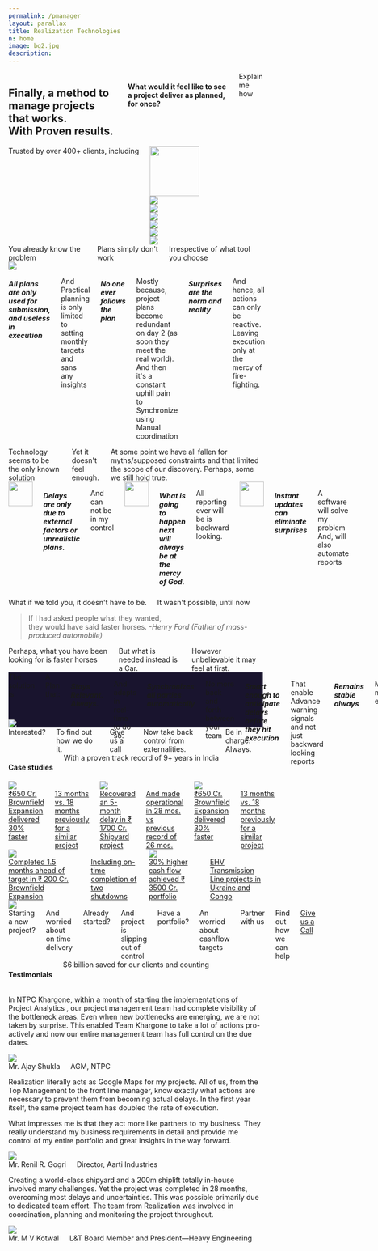 ```yaml
---
permalink: /pmanager
layout: parallax
title: Realization Technologies
n: home 
image: bg2.jpg
description: 
---
```

<div class="row">
	<div class="small-12 columns text-center b-ws-bottom">
		<h2 class="wc bold serif">Finally, a method to manage projects that works.<br>With Proven results.</h2>
		<h4 class="wcolor">What would it feel like to see a project deliver as planned, for once?</h4>
		<div class="b-ws-top">
			<a class="button success">Explain me how</a>
		</div>
	</div>
</div>
<div class="wbg">
	<div class="row">	
		<div class="small-12 columns b-ws-top m-ws-bottom text-center">
			<div class="scolor2 s-ws-bottom">Trusted by over 400+ clients, including</div>
      <div class="row">
      	<div class="small-2 columns text-center">
      		<img src="{{site.url}}/assets/img/logos/usaf.png" class="gs hv" style="height:98px;">
      	</div>
      	<div class="small-2 columns">
      		<img src="{{site.url}}/assets/img/logos/tatasteel.png" class="gs hv m-ws-top-p xs-ws-top">
      	</div>
      	<div class="small-1 columns">
      		<img src="{{site.url}}/assets/img/logos/lt.png" class="gs hv s-ws-top">
      	</div>
      	<div class="small-2 columns">
      		<img src="{{site.url}}/assets/img/logos/boeing.png" class="gs hv">
      	</div>
      	<div class="small-2 columns">
      		<img src="{{site.url}}/assets/img/logos/ntpc.png" class="gs hv">
      	</div>
      	<div class="small-2 columns">
      		<img src="{{site.url}}/assets/img/logos/aarti.png" class="gs hv xs-ws-top">
      	</div>
      	<div class="small-1 columns">
      		<img src="{{site.url}}/assets/img/logos/nasa.png" class="gs hv s-ws-top">
      	</div>
      </div>
    </div>
	</div>
</div>
<div class="wbg b-ws-top-p m-ws-bottom-p">
	<div class="row">
		<div class="small-12 columns text-center b-ws-bottom">
			<div class="scolor f-1-25x s-ws-top">You already know the problem</div>
			<div class="serif bold bkc f-2x nm">Plans simply don't work</div>
			<div class="scolor f-1-25x b-ws-bottom">Irrespective of what tool you choose</div>
		</div>
	</div>
	<div class="row">
		<div class="small-5 columns">
			<!-- <img src="https://images.unsplash.com/photo-1495249346844-83e18c90a511?ixlib=rb-1.2.1&ixid=eyJhcHBfaWQiOjEyMDd9&auto=format&fit=crop&w=967&q=80"> -->
			<img src="https://us.123rf.com/450wm/denisovd/denisovd1203/denisovd120301531/12704439-viejo-mapa-del-tesoro-aisladas-sobre-un-fondo-blanco.jpg?ver=6">
		</div>
		<div class="small-7 columns">
			<h5 class="bold bkc f-1-5x nm">All plans are only used for submission, and useless in execution</h5>
			<p class="f-1-25x">And Practical planning is only limited to setting monthly targets and sans any insights</p>
			<h5 class="bold bkc f-1-5x nm">No one ever follows the plan</h5>
			<p class="f-1-25x">Mostly because, project plans become redundant on day 2 (as soon they meet the real world). And then it's a constant uphill pain to
			Synchronize using Manual coordination</p>
			<h5 class="bold bkc f-1-5x nm">Surprises are the norm and reality</h5>
			<p class="f-1-25x">And hence, all actions can only be reactive. Leaving execution only at the mercy of fire-fighting.</p>
		</div>
	</div>
</div>
<div class="lgbg m-ws-top-p">
	<div class="row">
		<div class="small-8 small-centered columns text-center b-ws-top">
			<div class="serif bold scolor f-1-5x">Technology seems to be the only known solution</div><div class="bkc serif bold f-2x">Yet it doesn't feel enough.</div>
			<div class="scolor f-1-25x s-ws-top m-ws-bottom">At some point we have all fallen for myths/supposed constraints and that limited the scope of our discovery. Perhaps, some we still hold true.</div>
	</div>
	<div class="row text-center">
		<div class="small-10 columns small-centered m-ws-bottom">
			<div class="small-4 columns">
				<img src="https://image.flaticon.com/icons/svg/487/487961.svg" width="48px">
				<h5 class="bold bkc s-ws-top">Delays are only due to external factors or unrealistic plans. </h5>
				<p>And can not be in my control</p>	
			</div>
			<div class="small-4 columns">
				<img src="https://image.flaticon.com/icons/svg/263/263323.svg" width="48px">
				<h5 class="bold bkc s-ws-top">What is going to happen next will always be at the mercy of God.</h5>
				<p>All reporting ever will be is backward looking. </p>
			</div>
			<div class="small-4 columns">
				<img src="https://image.flaticon.com/icons/svg/1329/1329948.svg" width="48px">
				<h5 class="bold bkc s-ws-top">Instant updates can eliminate surprises</h5>
				<p>A software will solve my problem And, will also automate reports
				</p>
			</div>
		</div>
	</div>
	</div>
</div>
<div class="wbg">
	<div class="row">
		<div class="small-10 small-centered columns text-center b-ws-top">
			<div class="scolor f-1-25x">What if we told you, it doesn't have to be.</div>
			<div class="bkc f-1-5x">It wasn't possible, until now</div>
		</div>
		<div class="small-6 small-centered columns text-center">
			<blockquote class="f-1-5x b-ws-top b-ws-bottom bkc">If I had asked people what they wanted,<br> they would have said faster horses.	
			<cite>-Henry Ford (Father of mass-produced automobile)</cite></blockquote>
		</div>
		<div class="small-10 small-centered columns text-center b-ws-bottom b-ws-bottom-p">
			<div class="f-1-5x bkc">Perhaps, what you have been looking for is faster horses</div>
			<div class="f-1-5x bold bkc">But what is needed instead is a Car. </div>
			<div class="scolor f-1-5x">However unbelievable it may feel at first.</div>
		</div>
	</div>
</div>
<div class="b-ws-top-p" style="background: #19142e">
	<!-- <div class="row">
		<div class="small-12 columns b-ws-top"> -->
			<!-- <div class="scolor f-1-25x s-ws-top">The solution is a plan that</div> -->
			<!-- <div class="serif bold bkc f-2x m-ws-bottom">stays stable and relevant. Always</div> -->
		<!-- </div>
	</div> -->
	<div class="row">
		<div class="small-10 small-centered columns b-ws-bottom-p">
			<div class="row">
				<div class="small-8 columns">
					<div class="wcolor">The solution is </div>
					<div class="wc f-1-25x bold s-ws-bottom">A Plan that:</div>
					<h5 class="wc nm f-1-5x bold">Stays Relevant. Always.</h5>
					<p class="wcolor f-1-25x">And adapts in real-time to do so.</p>
					<h5 class="wc f-1-5x bold nm">Synchronizes all parties automatically</h5>
					<p class="wcolor f-1-25x">No more back and forth between your team</p>
					<h5 class="wc nm f-1-5x bold">Smart enough to anticipate delays before they hit execution</h5>
					 <p class="wcolor f-1-25x">That enable Advance warning signals and not just backward looking reports</p>
					<h5 class="wc nm f-1-5x bold">Remains stable always</h5>
					 <p class="wcolor f-1-25x">Minimal maintenance efforts</p>
					<h5 class="wc f-1-5x bold">Automatically leverages instant updates</h5>
				</div>
				<div class="small-4 columns" style="margin-top:-7.5em;">
					<img src="https://cdn.dribbble.com/users/230178/screenshots/3814971/attachments/862068/022-night-mode.png">
				</div>
			</div>
		</div>
	</div>
</div>
<div class="wbg">
	<div class="row">
		<div class="small-12 text-center columns b-ws-top b-ws-bottom">
			<div class="f-1-5x bold bkc">Interested?</div> 
			<div class="f-1-25x s-ws-bottom">To find out how we do it.</div>
			<a class="button">Give us a call</a>
			<div class="s-ws-top f-1-25x">Now take back control from externalities.</div>
			<div class="f-1-5x s-ws-top bkc">Be in charge. Always.</div>
		</div>
	</div>
</div>
<div class="lgbg">
	<div class="row">
		<div class="small-12 columns text-center b-ws-top m-ws-bottom">
		<h4 class="bkc nm">Case studies</h4>
		<div class="scolor">With a proven track record of 9+ years in India</div>
		</div>
		<div class="small-6 columns b-ws-bottom">
			<a href="#">
				<div class="callout">
					<div class="row">
						<div class="small-3 columns">
							<img src="https://encrypted-tbn0.gstatic.com/images?q=tbn:ANd9GcSZyeloEykjwtDX9XgONBWJ8bruhdcass77XCRaFbxNBnHwxxJlqA">
						</div>
						<div class="small-8 columns np">
							<div class="bold bkc">₹650 Cr. Brownfield Expansion delivered 30% faster</div>
							<div class="scolor s">13 months vs. 18 months previously for a similar project</div>
						</div>
						<div class="small-1 columns s-ws-top">
							<i class="icon-right-open f-1-5x scolor3"></i>
						</div>
					</div>
				</div>
			</a>
			<a href="#">
				<div class="callout">
					<div class="row">
						<div class="small-3 columns">
							<img src="https://assets-news-bcdn.dailyhunt.in/cmd/resize/400x400_60/fetchdata13/images/9e/ed/39/9eed397b8bdb8f98b2f7d977fcda09b0.jpg">
						</div>
						<div class="small-8 columns np">
							<div class="bold bkc">Recovered an 5-month delay in ₹ 1700 Cr. Shipyard project</div>
							<div class="scolor s">And made operational in 28 mos. vs previous record of 26 mos.</div>
						</div>
						<div class="small-1 columns s-ws-top">
							<i class="icon-right-open f-1-5x scolor3"></i>
						</div>
					</div>
				</div>
			</a>
			<a href="#">
				<div class="callout">
					<div class="row">
						<div class="small-3 columns">
							<img src="http://e36261ef1f37a9aa564c-183246622d51cc66cab6f7d435863a72.r86.cf5.rackcdn.com/wp-content/uploads/2016/03/isgec.jpg?0348ca">
						</div>
						<div class="small-8 columns np">
							<div class="bold bkc">₹650 Cr. Brownfield Expansion delivered 30% faster</div>
							<div class="scolor s">13 months vs. 18 months previously for a similar project</div>
						</div>
						<div class="small-1 columns s-ws-top">
							<i class="icon-right-open f-1-5x scolor3"></i>
						</div>
					</div>
				</div>
			</a>
		</div>
		<div class="small-6 columns b-ws-bottom">
			<a href="#">
				<div class="callout">
					<div class="row">
						<div class="small-3 columns">
							<img src="https://encrypted-tbn0.gstatic.com/images?q=tbn:ANd9GcTbYVSjlMaNjQ2CvBsJ6Fksh91q8yIUecAl4mj6iGk7RbM50jYZDw">
						</div>
						<div class="small-8 columns np">
							<div class="bold bkc">Completed 1.5 months ahead of target in ₹ 200 Cr. Brownfield Expansion</div>
							<div class="scolor s">Including on-time completion of two shutdowns</div>
						</div>
						<div class="small-1 columns s-ws-top">
							<i class="icon-right-open f-1-5x scolor3"></i>
						</div>
					</div>
				</div>
			</a>
			<a href="#">
				<div class="callout">
					<div class="row">
						<div class="small-3 columns">
							<img src="http://www.proplink.in/wp-content/uploads/2016/10/kalpataru-builders-logo-1.jpg">
						</div>
						<div class="small-8 columns np">
							<div class="bold bkc">30% higher cash flow achieved ₹ 3500 Cr. portfolio</div>
							<div class="scolor s">EHV Transmission Line projects in Ukraine and Congo</div>
						</div>
						<div class="small-1 columns s-ws-top">
							<i class="icon-right-open f-1-5x scolor3"></i>
						</div>
					</div>
				</div>
			</a>
		</div>
	</div>
</div>
<div class="wbg">
<!-- <div>
	Awards
</div> -->
<div class="row">
	<div class="small-8 small-centered columns text-center s-ws-top">
		<!-- <h4 class="bkc s-ws-bottom-p">Partner with us</h4> -->
		<div class="row">
			<div class="small-5 columns">
				<img src="{{site.url}}/assets/img/human.jpg">
			</div>
			<div class="small-7 columns text-left b-ws-top">
				<div class="bkc nm">Starting a new project?</div>
				<div class="s-ws-bottom">And worried about on time delivery</div>
				<div class="bkc  nm">Already started?</div>
				<div class="s-ws-bottom">And project is slipping out of control</div>
				<div class="bkc  nm">Have a portfolio?</div>
				<div class="s-ws-bottom">An worried about cashflow targets</div>
				<!-- <div class="m-ws-top scolor">We have you covered</div> -->
				<div class="scolor b-ws-top">Partner with us</div>
				<div class="bkc f-1-5x xs-ws-bottom bold">Find out how we can help</div>
				<a href="#" class="button">Give us a Call</a>
			</div>
		</div>
	</div>
</div>
</div>
<div class="lgbg">
	<div class="row">
		<div class="small-12 columns text-center b-ws-top">
			<h4 class="bkc ">Testimonials</h4>
			<div class="m-ws-bottom">$6 billion saved for our clients and counting</div>
		</div>
	</div>
	<div class="row">
		<div class="small-4 columns">
			<div class="callout">
				<p class="s">In NTPC Khargone, within a month of starting the implementations of Project Analytics , our project management team had complete visibility of the bottleneck areas. Even when new bottlenecks are emerging, we are not taken by surprise. This enabled Team Khargone to take a lot of actions pro-actively and now our entire management team has full control on the due dates.
				</p>
				<div class="row">
					<div class="small-3 columns">
						<img src="https://media.licdn.com/dms/image/C4E03AQEIBRkOca4Rhg/profile-displayphoto-shrink_800_800/0?e=1549497600&v=beta&t=lpjd6uYBabGdofdukgtEjDnk5paWHlgZD63ljIet19Q" class="circle-img br">
					</div>
					<div class="small-9 columns np">
						<div class="bkc">Mr. Ajay Shukla</div>
						<div class="s">AGM, NTPC</div>
					</div>
				</div>
			</div>
		</div>
		<div class="small-4 columns">
			<div class="callout">
				<p class="s">Realization literally acts as Google Maps for my projects. All of us, from the Top Management to the front line manager, know exactly what actions are necessary to prevent them from becoming actual delays. In the first year itself, the same project team has doubled the rate of execution.</p>
				<p class="s">What impresses me is that they act more like partners to my business. They really understand my business requirements in detail and provide me control of my entire portfolio and great insights in the way forward.
				</p>
				<div class="row">
					<div class="small-3 columns">
						<img src="http://www.aarti-industries.com/media/board/1492775793_renil.png" class="circle-img br">
					</div>
					<div class="small-9 columns np">
						<div class="bkc">Mr. Renil R. Gogri</div>
						<div class="s">Director, Aarti Industries</div>
					</div>
				</div>
			</div>
		</div>
		<div class="small-4 columns">
			<div class="callout">
				<p class="s">Creating a world-class shipyard and a 200m shiplift totally in-house involved many challenges. Yet the project was completed in 28 months, overcoming most delays and uncertainties. This was possible primarily due to dedicated team effort. The team from Realization was involved in coordination, planning and monitoring the project throughout.
				</p>
				<div class="row">
					<div class="small-3 columns">
						<img src="http://www.indiastrategic.in/image/MV_Kotwal_L&T.png" class="circle-img br">
					</div>
					<div class="small-9 columns np">
						<div class="bkc">Mr. M V Kotwal</div>
						<div class="s">L&T Board Member and President—Heavy Engineering</div>
					</div>
				</div>
			</div>
		</div>
	</div>
</div>